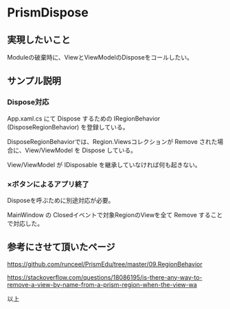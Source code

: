# PrismDispose

## 実現したいこと
Moduleの破棄時に、ViewとViewModelのDisposeをコールしたい。

## サンプル説明

### Dispose対応

App.xaml.cs にて Dispose するための IRegionBehavior (DisposeRegionBehavior) を登録している。

DisposeRegionBehaviorでは、Region.Viewsコレクションが Remove された場合に、View/ViewModel を Dispose している。

View/ViewModel が IDisposable を継承していなければ何も起きない。

### ×ボタンによるアプリ終了

Disposeを呼ぶために別途対応が必要。

MainWindow の Closedイベントで対象RegionのViewを全て Remove することで対応した。


## 参考にさせて頂いたページ

https://github.com/runceel/PrismEdu/tree/master/09.RegionBehavior

https://stackoverflow.com/questions/18086195/is-there-any-way-to-remove-a-view-by-name-from-a-prism-region-when-the-view-wa



以上